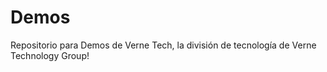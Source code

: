 # Demos

Repositorio para Demos de Verne Tech, la división de tecnología de Verne Technology Group!
